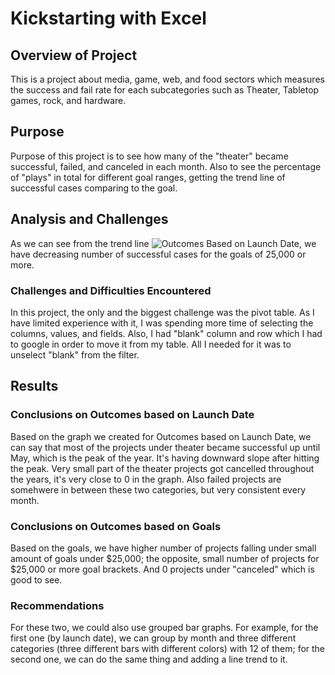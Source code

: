 # Kickstarting with Excel

## Overview of Project
This is a project about media, game, web, and food sectors which measures the success and fail rate for each subcategories such as Theater, Tabletop games, rock, and hardware. 

## Purpose
Purpose of this project is to see how many of the "theater" became successful, failed, and canceled in each month. Also to see the percentage of "plays" in total for different goal ranges, getting the trend line of successful cases comparing to the goal. 

## Analysis and Challenges
As we can see from the trend line ![Outcomes Based on Launch Date](/Users/dilinigeerduolikun/Desktop/DataClass/Dilly-s-challenges/kickstarter_analysis/Resources/Outcomes_vs_Goals.png), we have decreasing number of successful cases for the goals of 25,000 or more. 
### Challenges and Difficulties Encountered
In this project, the only and the biggest challenge was the pivot table. As I have limited experience with it, I was spending more time of selecting the columns, values, and fields. Also, I had "blank" column and row which I had to google in order to move it from my table. All I needed for it was to unselect "blank" from the filter.


## Results
### Conclusions on Outcomes based on Launch Date
Based on the graph we created for Outcomes based on Launch Date, we can say that most of the projects under theater became successful up until May, which is the peak of the year. It's having downward slope after hitting the peak. Very small part of the theater projects got cancelled throughout the years, it's very close to 0 in the graph. Also failed projects are somehwere in between these two categories, but very consistent every month.
### Conclusions on Outcomes based on Goals
Based on the goals, we have higher number of projects falling under small amount of goals under $25,000; the opposite, small number of projects for $25,000 or more goal brackets. And 0 projects under "canceled" which is good to see. 
### Recommendations
For these two, we could also use grouped bar graphs. For example, for the first one (by launch date), we can group by month and three different categories (three different bars with different colors) with 12 of them; for the second one, we can do the same thing and adding a line trend to it.